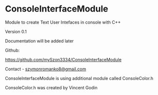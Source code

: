 # ConsoleInterfaceModule
Module to create Text User Intefaces in console with C++

Version 0.1

Documentation will be added later


Github:

https://github.com/mySzon3334/ConsoleInterfaceModule


Contact - szymonromanko8@gmail.com


ConsoleInterfaceModule is using additional module called ConsoleColor.h

ConsoleColor.h was created by Vincent Godin

